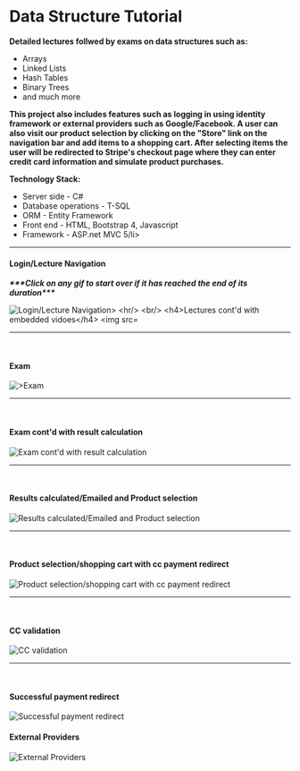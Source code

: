 # Data Structure Tutorial
<p><b>Detailed lectures follwed by exams on data structures such as:</b></p>
<ul>
  <li>Arrays</li>
  <li>Linked Lists</li>
  <li>Hash Tables</li>
  <li>Binary Trees</li>
  <li>and much more</li>
  </ul>
  <p><b>This project also includes features such as logging in using identity framework or external providers such as Google/Facebook. A user can also visit our product selection by clicking on the "Store" link on the navigation bar and add items to a shopping cart. After selecting items the user will be redirected to Stripe's checkout page where they can enter credit card information and simulate product purchases. </b></p>
  <p><b>Technology Stack:</b></p>
  <ul>
  <li>Server side - C#</li>
  <li>Database operations - T-SQL</li>
  <li>ORM - Entity Framework</li>
  <li>Front end - HTML, Bootstrap 4, Javascript</li>
  <li>Framework - ASP.net MVC 5/li>
  </ul>
  <hr/>
<h4>Login/Lecture Navigation</h4>
<p><b><i>***Click on any gif to start over if it has reached the end of its duration***</i></b></p>
<img src="https://user-images.githubusercontent.com/32503016/62429188-54e59000-b6d9-11e9-952f-b13b9927834c.gif" alt="Login/Lecture Navigation>
<hr/>
<br/>
<h4>Lectures cont'd with embedded vidoes</h4>
<img src="https://user-images.githubusercontent.com/32503016/62429258-94f94280-b6da-11e9-9b96-22e68b87d47e.gif" alt="Lectures cont'd with embedded vidoes">
<hr/>
<br/>
<h4>Exam</h4>
<img src="https://user-images.githubusercontent.com/32503016/62429262-9c205080-b6da-11e9-8173-04581553f044.gif" alt=">Exam">
<hr/>
<br/>
<h4>Exam cont'd with result calculation</h4>
<img src="https://user-images.githubusercontent.com/32503016/62429265-a3475e80-b6da-11e9-923a-deda22ef46e4.gif" alt="Exam cont'd with result calculation">
<hr/>
<br/>
<h4>Results calculated/Emailed and Product selection</h4>
<img src="https://user-images.githubusercontent.com/32503016/62429267-a80c1280-b6da-11e9-90a1-88be5d6b6d1d.gif" alt="Results calculated/Emailed and Product selection">
<hr/>
<br/>
<h4>Product selection/shopping cart with cc payment redirect</h4>
<img src="https://user-images.githubusercontent.com/32503016/62429269-ad695d00-b6da-11e9-9b4b-29cb4223f60e.gif" alt="Product selection/shopping cart with cc payment redirect">
<hr/>
<br/>
<h4>CC validation</h4>
<img src="https://user-images.githubusercontent.com/32503016/62429274-b1957a80-b6da-11e9-8c9a-2e54eef66fa2.gif" alt="CC validation">
<hr/>
<br/>
<h4>Successful payment redirect</h4>
<img src="https://user-images.githubusercontent.com/32503016/62429277-c07c2d00-b6da-11e9-9fcc-e557fa5780a9.gif" alt="Successful payment redirect">
<h4>External Providers</h4>
<img src="https://user-images.githubusercontent.com/32503016/62840995-88dc2a80-bc70-11e9-8877-07877414a3b6.PNG" alt="External Providers">













